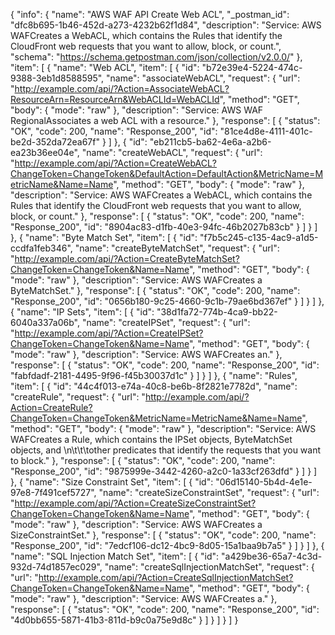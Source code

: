 {
  "info": {
    "name": "AWS WAF API Create Web ACL",
    "_postman_id": "dfc8b695-1b46-452d-a273-4232b62f1d84",
    "description": "Service: AWS WAFCreates a WebACL, which contains the Rules that identify the CloudFront web requests that you want to allow, block, or count.",
    "schema": "https://schema.getpostman.com/json/collection/v2.0.0/"
  },
  "item": [
    {
      "name": "Web ACL",
      "item": [
        {
          "id": "b72e39e4-5224-474c-9388-3eb1d8588595",
          "name": "associateWebACL",
          "request": {
            "url": "http://example.com/api/?Action=AssociateWebACL?ResourceArn=ResourceArn&WebACLId=WebACLId",
            "method": "GET",
            "body": {
              "mode": "raw"
            },
            "description": "Service: AWS WAF RegionalAssociates a web ACL with a resource."
          },
          "response": [
            {
              "status": "OK",
              "code": 200,
              "name": "Response_200",
              "id": "81ce4d8e-4111-401c-be2d-352da72ea67f"
            }
          ]
        },
        {
          "id": "eb211cb5-ba62-4e6a-a2b6-ea23b36ee04e",
          "name": "createWebACL",
          "request": {
            "url": "http://example.com/api/?Action=CreateWebACL?ChangeToken=ChangeToken&DefaultAction=DefaultAction&MetricName=MetricName&Name=Name",
            "method": "GET",
            "body": {
              "mode": "raw"
            },
            "description": "Service: AWS WAFCreates a WebACL, which contains the Rules that identify the CloudFront web requests that you want to allow, block, or count."
          },
          "response": [
            {
              "status": "OK",
              "code": 200,
              "name": "Response_200",
              "id": "8904ac83-d1fb-40e3-94fc-46b2027b83cb"
            }
          ]
        }
      ]
    },
    {
      "name": "Byte Match Set",
      "item": [
        {
          "id": "f7b5c245-c135-4ac9-a1d5-ccdfa1feb346",
          "name": "createByteMatchSet",
          "request": {
            "url": "http://example.com/api/?Action=CreateByteMatchSet?ChangeToken=ChangeToken&Name=Name",
            "method": "GET",
            "body": {
              "mode": "raw"
            },
            "description": "Service: AWS WAFCreates a ByteMatchSet."
          },
          "response": [
            {
              "status": "OK",
              "code": 200,
              "name": "Response_200",
              "id": "0656b180-9c25-4660-9c1b-79ae6bd367ef"
            }
          ]
        }
      ]
    },
    {
      "name": "IP Sets",
      "item": [
        {
          "id": "38d1fa72-774b-4ca9-bb22-6040a337a06b",
          "name": "createIPSet",
          "request": {
            "url": "http://example.com/api/?Action=CreateIPSet?ChangeToken=ChangeToken&Name=Name",
            "method": "GET",
            "body": {
              "mode": "raw"
            },
            "description": "Service: AWS WAFCreates an."
          },
          "response": [
            {
              "status": "OK",
              "code": 200,
              "name": "Response_200",
              "id": "fabfdadf-2181-4495-9f96-f45b30037d1c"
            }
          ]
        }
      ]
    },
    {
      "name": "Rules",
      "item": [
        {
          "id": "44c4f013-e74a-40c8-be6b-8f2821e7782d",
          "name": "createRule",
          "request": {
            "url": "http://example.com/api/?Action=CreateRule?ChangeToken=ChangeToken&MetricName=MetricName&Name=Name",
            "method": "GET",
            "body": {
              "mode": "raw"
            },
            "description": "Service: AWS WAFCreates a Rule, which contains the IPSet objects, ByteMatchSet objects, and \n\t\t\tother predicates that identify the requests that you want to block."
          },
          "response": [
            {
              "status": "OK",
              "code": 200,
              "name": "Response_200",
              "id": "9875999e-3442-4260-a2c0-1a33cf263dfd"
            }
          ]
        }
      ]
    },
    {
      "name": "Size Constraint Set",
      "item": [
        {
          "id": "06d15140-5b4d-4e1e-97e8-7f491cef5727",
          "name": "createSizeConstraintSet",
          "request": {
            "url": "http://example.com/api/?Action=CreateSizeConstraintSet?ChangeToken=ChangeToken&Name=Name",
            "method": "GET",
            "body": {
              "mode": "raw"
            },
            "description": "Service: AWS WAFCreates a SizeConstraintSet."
          },
          "response": [
            {
              "status": "OK",
              "code": 200,
              "name": "Response_200",
              "id": "7edcf106-dc12-4bc9-8d05-15a1baa9b7a5"
            }
          ]
        }
      ]
    },
    {
      "name": "SQL Injection Match Set",
      "item": [
        {
          "id": "a429be36-65a7-4c3d-932d-74d1857ec029",
          "name": "createSqlInjectionMatchSet",
          "request": {
            "url": "http://example.com/api/?Action=CreateSqlInjectionMatchSet?ChangeToken=ChangeToken&Name=Name",
            "method": "GET",
            "body": {
              "mode": "raw"
            },
            "description": "Service: AWS WAFCreates a."
          },
          "response": [
            {
              "status": "OK",
              "code": 200,
              "name": "Response_200",
              "id": "4d0bb655-5871-41b3-811d-b9c0a75e9d8c"
            }
          ]
        }
      ]
    }
  ]
}